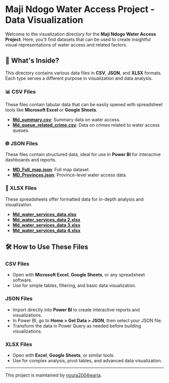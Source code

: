 # Maji Ndogo Water Access Project - Data Visualization

Welcome to the visualization directory for the **Maji Ndogo Water Access Project**. Here, you'll find datasets that can be used to create insightful visual representations of water access and related factors.

## 📂 What's Inside?

This directory contains various data files in **CSV**, **JSON**, and **XLSX** formats. Each type serves a different purpose in visualization and data analysis.

### 📊 CSV Files
These files contain tabular data that can be easily opened with spreadsheet tools like **Microsoft Excel** or **Google Sheets**.

- [**Md_summary.csv**](https://github.com/noura2004warja/Maji-Ndogo-water-access/blob/main/Project_visualisation/CSV%20files/Md_summary.csv): Summary data on water access.
- [**Md_queue_related_crime.csv**](https://github.com/noura2004warja/Maji-Ndogo-water-access/blob/main/Project_visualisation/CSV%20files/Md_queue_related_crime.csv): Data on crimes related to water access queues.

### 🌐 JSON Files
These files contain structured data, ideal for use in **Power BI** for interactive dashboards and reports.

- [**MD_Full_map.json**](https://github.com/noura2004warja/Maji-Ndogo-water-access/blob/main/Project_visualisation/JSON%20files/MD_Full_map.json): Full map dataset.
- [**MD_Provinces.json**](https://github.com/noura2004warja/Maji-Ndogo-water-access/blob/main/Project_visualisation/JSON%20files/MD_Provinces.json): Province-level water access data.

### 📑 XLSX Files
These spreadsheets offer formatted data for in-depth analysis and visualization.

- [**Md_water_services_data.xlsx**](https://github.com/noura2004warja/Maji-Ndogo-water-access/blob/main/Project_visualisation/XLSX%20files/Md_water_services_data.xlsx)
- [**Md_water_services_data 2.xlsx**](https://github.com/noura2004warja/Maji-Ndogo-water-access/blob/main/Project_visualisation/XLSX%20files/Md_water_services_data%202.xlsx)
- [**Md_water_services_data 3.xlsx**](https://github.com/noura2004warja/Maji-Ndogo-water-access/blob/main/Project_visualisation/XLSX%20files/Md_water_services_data%203.xlsx)
- [**Md_water_services_data 4.xlsx**](https://github.com/noura2004warja/Maji-Ndogo-water-access/blob/main/Project_visualisation/XLSX%20files/Md_water_services_data%204.xlsx)

## 🛠 How to Use These Files

### CSV Files
- Open with **Microsoft Excel**, **Google Sheets**, or any spreadsheet software.
- Use for simple tables, filtering, and basic data visualization.

### JSON Files
- Import directly into **Power BI** to create interactive reports and visualizations.
- In Power BI, go to **Home > Get Data > JSON**, then select your JSON file.
- Transform the data in Power Query as needed before building visualizations.

### XLSX Files
- Open with **Excel**, **Google Sheets**, or similar tools.
- Use for complex analysis, pivot tables, and advanced data visualization.

---

This project is maintained by [noura2004warja](https://github.com/noura2004warja).
